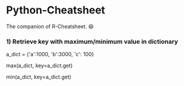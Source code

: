 # Python-Cheatsheet

The companion of R-Cheatsheet. :smile:

### 1) Retrieve key with maximum/minimum value in dictionary
a_dict = {'a':1000, 'b':3000, 'c': 100}

max(a_dict, key=a_dict.get)

min(a_dict, key=a_dict.get)
<br>

